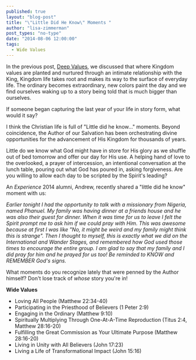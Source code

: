 ```yaml
---
published: true
layout: "blog-post"
title: "\"Little Did He Know\" Moments "
author: "lisa-zimmerman"
post_types: "no-type"
date: "2014-08-06 12:00:00"
tags: 
  - Wide Values
---
```


In the previous post, <a href="http://www.kbm.org/blog/2014/08/04/deep-values/" target="_blank">Deep Values</a>, we discussed that where Kingdom values are planted and nurtured through an intimate relationship with the King, Kingdom life takes root and makes its way to the surface of everyday life.  The ordinary becomes extraordinary, new colors paint the day and we find ourselves waking up to a story being told that is much bigger than ourselves.  

If someone began capturing the last year of your life in story form, what would it say?  

I think the Christian life is full of "Little did he know..." moments.  Beyond coincidence, the Author of our Salvation has been orchestrating divine opportunities for the advancement of His Kingdom for thousands of years.

Little do we know what God might have in store for His glory as we shuffle out of bed tomorrow and offer our day for His use.  A helping hand of love to the overlooked, a prayer of intercession, an intentional conversation at the lunch table, pouring out what God has poured in, asking forgiveness.  Are you willing to allow each day to be scripted by the Spirit's leading? 

An *Experience* 2014 alumni, Andrew, recently shared a "little did he know" moment with us:

*Earlier tonight I had the opportunity to talk with a missionary from Nigeria, named Phanuel.  My family was having dinner at a friends house and he was also their guest for dinner. When it was time for us to leave I felt the Spirit prompt me to ask him if we could pray with Him. This was awesome because at first I was like "No, it might be weird and my family might think this is strange". Then I thought to myself, this is exactly what we did on the International and Wander Stages, and remembered how God used those times to encourage the entire group. I am glad to say that my family and I did pray for him and he prayed for us too! Be reminded to KNOW and REMEMBER God's signs.*

What moments do you recognize lately that were penned by the Author himself?  Don't lose track of *whose* story you're in!

**Wide Values**
- Loving All People (Matthew 22:34-40)
- Participating in the Priesthood of Believers (1 Peter 2:9)
- Engaging in the Ordinary (Matthew 9:10)
- Spiritually Multiplying Through One-At-A-Time Reproduction (Titus 2:4, Matthew 28:16-20)
- Fulfilling the Great Commission as Your Ultimate Purpose (Matthew 28:16-20)
- Living in Unity with All Believers (John 17:23)
- Living a Life of Transformational Impact (John 15:16)